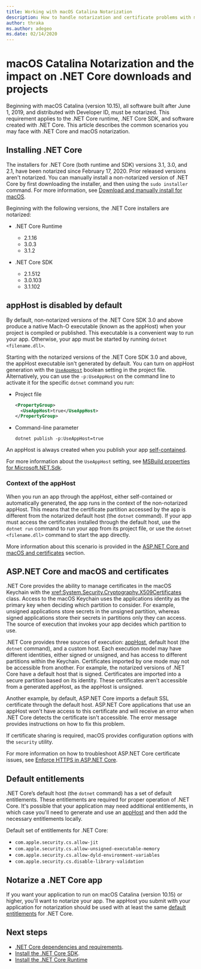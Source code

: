 ```yaml
---
title: Working with macOS Catalina Notarization
description: How to handle notarization and certificate problems with macOS when you install the .NET Core runtime, SDK, and apps built with .NET Core.
author: thraka
ms.author: adegeo
ms.date: 02/14/2020
---
```


# macOS Catalina Notarization and the impact on .NET Core downloads and projects

Beginning with macOS Catalina (version 10.15), all software built after June 1, 2019, and distributed with Developer ID, must be notarized. This requirement applies to the .NET Core runtime, .NET Core SDK, and software created with .NET Core. This article describes the common scenarios you may face with .NET Core and macOS notarization.

## Installing .NET Core

The installers for .NET Core (both runtime and SDK) versions 3.1, 3.0, and 2.1, have been notarized since February 17, 2020. Prior released versions aren't notarized. You can manually install a non-notarized version of .NET Core by first downloading the installer, and then using the `sudo installer` command. For more information, see [Download and manually install for macOS](sdk.md?pivots=os-macos#download-and-manually-install).

Beginning with the following versions, the .NET Core installers are notarized:

- .NET Core Runtime
  - 2.1.16
  - 3.0.3
  - 3.1.2

- .NET Core SDK
  - 2.1.512
  - 3.0.103
  - 3.1.102

## appHost is disabled by default

By default, non-notarized versions of the .NET Core SDK 3.0 and above produce a native Mach-O executable (known as the appHost) when your project is compiled or published. This executable is a convenient way to run your app. Otherwise, your app must be started by running `dotnet <filename.dll>`.

Starting with the notarized versions of the .NET Core SDK 3.0 and above, the appHost executable isn't generated by default. You can turn on appHost generation with the [`UseAppHost`](project-sdk/msbuild-props.md#UseAppHost) boolean setting in the project file. Alternatively, you can use the `-p:UseAppHost` on the command line to activate it for the specific `dotnet` command you run:

- Project file

  ```xml
  <PropertyGroup>
    <UseAppHost>true</UseAppHost>
  </PropertyGroup>
  ```

- Command-line parameter

  ```dotnetcli
  dotnet publish -p:UseAppHost=true
  ```

An appHost is always created when you publish your app [self-contained](../deploying/index.md#publish-self-contained).

For more information about the `UseAppHost` setting, see [MSBuild properties for Microsoft.NET.Sdk](project-sdk/msbuild-props.md#UseAppHost).

### Context of the appHost

When you run an app through the appHost, either self-contained or automatically generated, the app runs in the context of the non-notarized appHost. This means that the certificate partition accessed by the app is different from the notarized default host (the `dotnet` command). If your app must access the certificates installed through the default host, use the `dotnet run` command to run your app from its project file, or use the `dotnet <filename.dll>` command to start the app directly.

More information about this scenario is provided in the [ASP.NET Core and macOS and certificates](#aspnet-core-and-macos-and-certificates) section.

## ASP.NET Core and macOS and certificates

.NET Core provides the ability to manage certificates in the macOS Keychain with the <xref:System.Security.Cryptography.X509Certificates> class. Access to the macOS Keychain uses the applications identity as the primary key when deciding which partition to consider. For example, unsigned applications store secrets in the unsigned partition, whereas signed applications store their secrets in partitions only they can access. The source of execution that invokes your app decides which partition to use.

.NET Core provides three sources of execution: [appHost](#apphost-is-disabled-by-default), default host (the `dotnet` command), and a custom host. Each execution model may have different identities, either signed or unsigned, and has access to different partitions within the Keychain. Certificates imported by one mode may not be accessible from another. For example, the notarized versions of .NET Core have a default host that is signed. Certificates are imported into a secure partition based on its identity. These certificates aren't accessible from a generated appHost, as the appHost is unsigned.

Another example, by default, ASP.NET Core imports a default SSL certificate through the default host. ASP.NET Core applications that use an appHost won't have access to this certificate and will receive an error when .NET Core detects the certificate isn't accessible. The error message provides instructions on how to fix this problem.

If certificate sharing is required, macOS provides configuration options with the `security` utility.

For more information on how to troubleshoot ASP.NET Core certificate issues, see [Enforce HTTPS in ASP.NET Core](/aspnet/core/security/enforcing-ssl?view=aspnetcore-3.1&tabs=visual-studio#troubleshoot-certificate-problems).

## Default entitlements

.NET Core’s default host (the `dotnet` command) has a set of default entitlements. These entitlements are required for proper operation of .NET Core. It's possible that your application may need additional entitlements, in which case you'll need to generate and use an [appHost](#apphost-is-disabled-by-default) and then add the necessary entitlements locally.
 
Default set of entitlements for .NET Core:

- `com.apple.security.cs.allow-jit`
- `com.apple.security.cs.allow-unsigned-executable-memory`
- `com.apple.security.cs.allow-dyld-environment-variables`
- `com.apple.security.cs.disable-library-validation`

## Notarize a .NET Core app

If you want your application to run on macOS Catalina (version 10.15) or higher, you'll want to notarize your app. The appHost you submit with your application for notarization should be used with at least the same [default entitlements](#default-entitlements) for .NET Core.

## Next steps

- [.NET Core dependencies and requirements](dependencies.md).
- [Install the .NET Core SDK](sdk.md).
- [Install the .NET Core Runtime](runtime.md)
